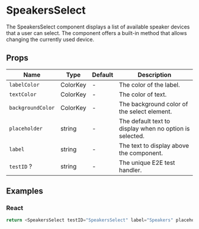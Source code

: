 # SpeakersSelect

The SpeakersSelect component displays a list of available speaker devices that a user can select. The component offers a built-in method that allows changing the currently used device.

## Props

| Name              | Type     | Default | Description                                             |
| ----------------- | -------- | ------- | ------------------------------------------------------- |
| `labelColor`      | ColorKey | -       | The color of the label.                                 |
| `textColor`       | ColorKey | -       | The color of text.                                      |
| `backgroundColor` | ColorKey | -       | The background color of the select element.             |
| `placeholder`     | string   | -       | The default text to display when no option is selected. |
| `label`           | string   | -       | The text to display above the component.                |
| `testID` ?        | string   | -       | The unique E2E test handler.                            |

## Examples

### React

```javascript
return <SpeakersSelect testID="SpeakersSelect" label="Speakers" placeholder="Speakers" />;
```
